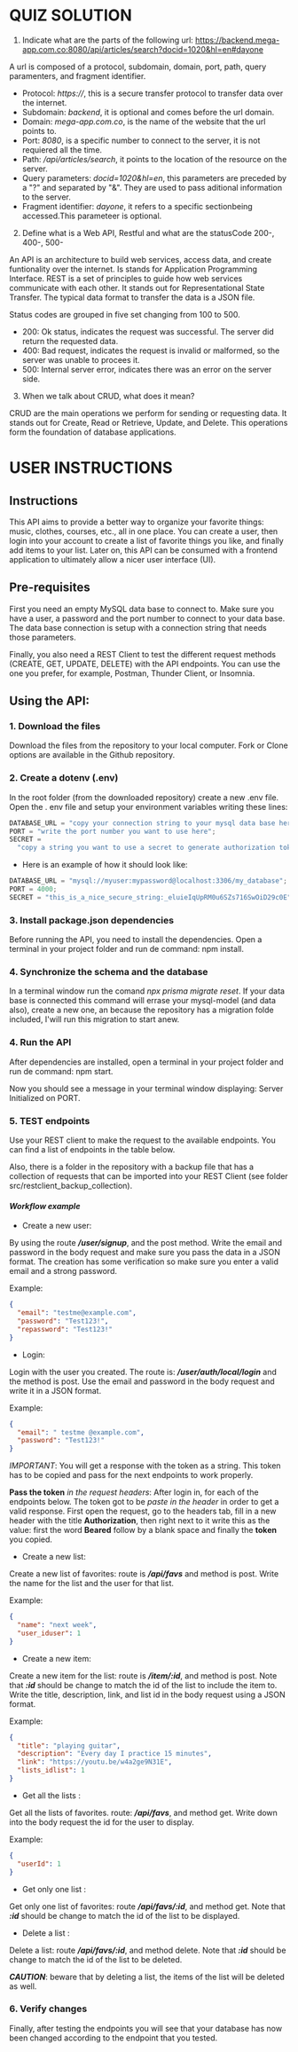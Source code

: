 # QUIZ SOLUTION

1. Indicate what are the parts of the following url: https://backend.mega-app.com.co:8080/api/articles/search?docid=1020&hl=en#dayone

A url is composed of a protocol, subdomain, domain, port, path, query paramenters, and fragment identifier.

- Protocol: _https://_, this is a secure transfer protocol to transfer data over the internet.
- Subdomain: _backend_, it is optional and comes before the url domain.
- Domain: _mega-app.com.co_, is the name of the website that the url points to.
- Port: _8080_, is a specific number to connect to the server, it is not requiered all the time.
- Path: _/api/articles/search_, it points to the location of the resource on the server.
- Query parameters: _docid=1020&hl=en_, this parameters are preceded by a "?" and separated by "&". They are used to pass aditional information to the server.
- Fragment identifier: _dayone_, it refers to a specific sectionbeing accessed.This parameteer is optional.

2. Define what is a Web API, Restful and what are the statusCode 200-, 400-, 500-

An API is an architecture to build web services, access data, and create funtionality over the internet. Is stands for Application Programming Interface. REST is a set of principles to guide how web services communicate with each other. It stands out for Representational State Transfer. The typical data format to transfer the data is a JSON file.

Status codes are grouped in five set changing from 100 to 500.

- 200: Ok status, indicates the request was successful. The server did return the requested data.
- 400: Bad request, indicates the request is invalid or malformed, so the server was unable to procees it.
- 500: Internal server error, indicates there was an error on the server side.

3. When we talk about CRUD, what does it mean?

CRUD are the main operations we perform for sending or requesting data. It stands out for Create, Read or Retrieve, Update, and Delete. This operations form the foundation of database applications.

# USER INSTRUCTIONS

## Instructions

This API aims to provide a better way to organize your favorite things: music, clothes, courses, etc., all in one place. You can create a user, then login into your account to create a list of favorite things you like, and finally add items to your list. Later on, this API can be consumed with a frontend application to ultimately allow a nicer user interface (UI).

## Pre-requisites

First you need an empty MySQL data base to connect to. Make sure you have a user, a password and the port number to connect to your data base. The data base connection is setup with a connection string that needs those parameters.

Finally, you also need a REST Client to test the different request methods (CREATE, GET, UPDATE, DELETE) with the API endpoints. You can use the one you prefer, for example, Postman, Thunder Client, or Insomnia.

## Using the API:

### 1. Download the files

Download the files from the repository to your local computer. Fork or Clone options are available in the Github repository.

### 2. Create a dotenv (.env)

In the root folder (from the downloaded repository) create a new .env file.
Open the . env file and setup your environment variables writing these lines:

```js
DATABASE_URL = "copy your connection string to your mysql data base here";
PORT = "write the port number you want to use here";
SECRET =
  "copy a string you want to use a secret to generate authorization tokens";
```

- Here is an example of how it should look like:

```js
DATABASE_URL = "mysql://myuser:mypassword@localhost:3306/my_database";
PORT = 4000;
SECRET = "this_is_a_nice_secure_string:_eluieIqUpRM0u6SZs716SwOiD29c0E";
```

### 3. Install package.json dependencies

Before running the API, you need to install the dependencies. Open a terminal in your project folder and run de command: npm install.

### 4. Synchronize the schema and the database

In a terminal window run the comand _npx prisma migrate reset_. If your data base is connected this command will errase your mysql-model (and data also), create a new one, an because the repository has a migration folde included, I'will run this migration to start anew.

### 4. Run the API

After dependencies are installed, open a terminal in your project folder and run de command: npm start.

Now you should see a message in your terminal window displaying: Server Initialized on PORT.

### 5. TEST endpoints

Use your REST client to make the request to the available endpoints. You can find a list of endpoints in the table below.

Also, there is a folder in the repository with a backup file that has a collection of requests that can be imported into your REST Client (see folder src/restclient_backup_collection).

#### **_Workflow example_**

- Create a new user:

By using the route **_/user/signup_**, and the post method. Write the email and password in the body request and make sure you pass the data in a JSON format. The creation has some verification so make sure you enter a valid email and a strong password.

Example:

```json
{
  "email": "testme@example.com",
  "password": "Test123!",
  "repassword": "Test123!"
}
```

- Login:

Login with the user you created. The route is: **_/user/auth/local/login_** and the method is post. Use the email and password in the body request and write it in a JSON format.

Example:

```json
{
  "email": " testme @example.com",
  "password": "Test123!"
}
```

_IMPORTANT_: You will get a response with the token as a string. This token has to be copied and pass for the next endpoints to work properly.

**Pass the token** _in the request headers_: After login in, for each of the endpoints below. The token got to be _paste in the header_ in order to get a valid response. First open the request, go to the headers tab, fill in a new header with the title **Authorization**, then right next to it write this as the value: first the word **Beared** follow by a blank space and finally the **token** you copied.

- Create a new list:

Create a new list of favorites: route is **_/api/favs_** and method is post. Write the name for the list and the user for that list.

Example:

```json
{
  "name": "next week",
  "user_iduser": 1
}
```

- Create a new item:

Create a new item for the list: route is **_/item/:id_**, and method is post. Note that **_:id_** should be change to match the id of the list to include the item to. Write the title, description, link, and list id in the body request using a JSON format.

Example:

```json
{
  "title": "playing guitar",
  "description": "Every day I practice 15 minutes",
  "link": "https://youtu.be/w4a2ge9N31E",
  "lists_idlist": 1
}
```

- Get all the lists :

Get all the lists of favorites. route: **_/api/favs_**, and method get. Write down into the body request the id for the user to display.

Example:

```json
{
  "userId": 1
}
```

- Get only one list :

Get only one list of favorites: route **_/api/favs/:id_**, and method get. Note that **_:id_** should be change to match the id of the list to be displayed.

- Delete a list :

Delete a list: route **_/api/favs/:id_**, and method delete. Note that **_:id_** should be change to match the id of the list to be deleted.

**_CAUTION_**: beware that by deleting a list, the items of the list will be deleted as well.

### 6. Verify changes

Finally, after testing the endpoints you will see that your database has now been changed according to the endpoint that you tested.
